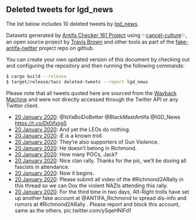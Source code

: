 ## Deleted tweets for lgd_news

The list below includes 10 deleted tweets by
[lgd_news](https://twitter.com/lgd_news).



Datasets generated by [Antifa Checker 161 Project](https://twitter.com/antifacheck161) using ✨[cancel-culture](https://github.com/travisbrown/cancel-culture)✨, an open source project by 
[Travis Brown](https://twitter.com/travisbrown) and other tools as part of the 
[fake-antifa-twitter](https://github.com/antifacheck161/fake-antifa-twitter) project repo on github.

You can create your own updated version of this document by checking out and configuring the
repository and then running the following commands:

```bash
$ cargo build --release
$ target/release/twcc deleted-tweets --report lgd_news
```

Please note that all tweets quoted here are sourced from the
[Wayback Machine](https://web.archive.org) and were not directly accessed through the Twitter API or
any Twitter client.

* [20 January 2020](https://web.archive.org/web/20200120220037/https://twitter.com/lGD_News/status/1219379228317143042): @IsYaBoiDoBetter @BlackMastAntifa @IGD_News https://t.co/Dt0jfxjig5 <!--1219379228317143042-->
* [20 January 2020](https://web.archive.org/web/20200120200541/https://twitter.com/lGD_News/status/1219319889233506304): And yet the LEOs do nothing. <!--1219319889233506304-->
* [20 January 2020](https://web.archive.org/web/20200120203308/https://twitter.com/lGD_News/status/1219318613087113217): iE is a known troll. <!--1219318613087113217-->
* [20 January 2020](https://web.archive.org/web/20200120192500/https://twitter.com/lGD_News/status/1219316845561278464): They’re also supporters of Gun Violence. <!--1219316845561278464-->
* [20 January 2020](https://web.archive.org/web/20200120202944/https://twitter.com/lGD_News/status/1219316045640421377): He doesn’t belong in Richmond. <!--1219316045640421377-->
* [20 January 2020](https://web.archive.org/web/20200120190058/https://twitter.com/lGD_News/status/1219313949708959745): How many POCs, Jack? <!--1219313949708959745-->
* [20 January 2020](https://web.archive.org/web/20200120195517/https://twitter.com/lGD_News/status/1219312437591019520): Nice clan rally. Thanks for the pic, we’ll be doxing all fascists in attendance. <!--1219312437591019520-->
* [20 January 2020](https://web.archive.org/web/20200120180733/https://twitter.com/lGD_News/status/1219311485207203840): Now it begins. <!--1219311485207203840-->
* [20 January 2020](https://web.archive.org/web/20200120194323/https://twitter.com/lGD_News/status/1219308306222608387): Please submit all video of the  #Richmond2ARally  in this thread so we can Dox the violent NAZIs attending this rally. <!--1219308306222608387-->
* [20 January 2020](https://web.archive.org/web/20200120194723/https://twitter.com/lGD_News/status/1219306013985099776): For the third time in two days, Alt-Right trolls have set up another fake account at  @ANTIFA_Richmond  to spread dis-info and rumors at  #Richmond2ARally . Please report and block this account, same as the others. pic.twitter.com/ySqeHNlFd1 <!--1219306013985099776-->
